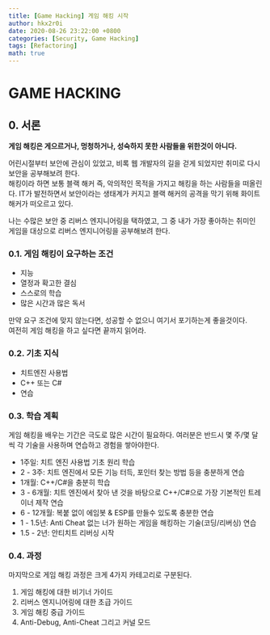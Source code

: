 ```yaml
---
title: [Game Hacking] 게임 해킹 시작
author: hkx2r0i
date: 2020-08-26 23:22:00 +0800
categories: [Security, Game Hacking]
tags: [Refactoring]
math: true
---
```


# GAME HACKING

## 0. 서론

**게임 해킹은 게으르거나, 멍청하거나, 성숙하지 못한 사람들을 위한것이 아니다.**

어린시절부터 보안에 관심이 있었고, 비록 웹 개발자의 길을 걷게 되었지만 취미로 다시 보안을 공부해보려 한다.<br>
해킹이라 하면 보통 블랙 해커 즉, 악의적인 목적을 가지고 해킹을 하는 사람들을 떠올린다. IT가 발전하면서 보안이라는 생태계가 커지고 블랙 해커의 공격을 막기 위해 화이트 해커가 떠오르고 있다.<br>

나는 수많은 보안 중 리버스 엔지니어링을 택하였고, 그 중 내가 가장 좋아하는 취미인 게임을 대상으로 리버스 엔지니어링을 공부해보려 한다.<br>

### 0.1. 게임 해킹이 요구하는 조건 

- 지능
- 열정과 확고한 결심
- 스스로의 학습
- 많은 시간과 많은 독서

만약 요구 조건에 맞지 않는다면, 성공할 수 없으니 여기서 포기하는게 좋을것이다.<br>
여전히 게임 해킹을 하고 싶다면 끝까지 읽어라. 

### 0.2. 기초 지식

- 치트엔진 사용법
- C++ 또는 C#
- 연습

### 0.3. 학습 계획

게임 해킹을 배우는 기간은 극도로 많은 시간이 필요하다. 여러분은 반드시 몇 주/몇 달씩 각 기술을 사용하며 연습하고 경험을 쌓아야한다.

- 1주일: 치트 엔진 사용법 기초 원리 학습
- 2 - 3주: 치트 엔진에서 모든 기능 터득, 포인터 찾는 방법 등을 충분하게 연습
- 1개월: C++/C#을 충분히 학습
- 3 - 6개월: 치트 엔진에서 찾아 낸 것을 바탕으로 C++/C#으로 가장 기본적인 트레이너 제작 연습
- 6 - 12개월: 복붙 없이 에임봇 & ESP를 만들수 있도록 충분한 연습
- 1 - 1.5년: Anti Cheat 없는 너가 원하는 게임을 해킹하는 기술(코딩/리버싱) 연습
- 1.5 - 2년: 안티치트 리버싱 시작

### 0.4. 과정

마지막으로 게임 해킹 과정은 크게 4가지 카테고리로 구분된다.

1. 게임 해킹에 대한 비기너 가이드
2. 리버스 엔지니어링에 대한 초급 가이드
3. 게임 해킹 중급 가이드
4. Anti-Debug, Anti-Cheat 그리고 커널 모드